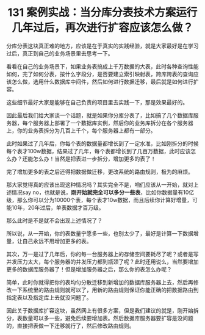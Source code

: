 <h1 align="center">131 案例实战：当分库分表技术方案运行几年过后，再次进行扩容应该怎么做？</h1>

分库分表这块真正难的地方，应该是在于真实的实践经验，就是大家最好是在学习过后，真正到自己的业务场景里去思考一下。

看看在自己的业务场景下，如果业务表搞成上千万数据的大表，此时各种查询性能如何，完了如何分表，按什么字段分，是否要建立索引映射表，跨库跨表的查询应该怎么做，选用什么数据库中间件，然后如何进行数据迁移，最后就是如何进行扩容。

这些细节最好大家是能够在自己负责的项目里去实践一下，那是效果最好的。

因此最后我们给大家谈一个话题，就是如果你分库分表了，比如搞了几个数据库服务器，每个服务器上部署了一个数据库实例，然后你的业务库拆分在各个服务器上，你的业务表拆分为几百上千个，每个服务器上都有一部分。

此时如果过了几年后，你每个表的数据量都增长到了一定水准，比如刚拆分的时候每个表才100w数据，结果过了几年，每个表都增长到了几百万数据，此时应该怎么办？还能怎么办！当然是把表进一步拆分，增加更多的表了！

完了增加更多的表之后还得把数据做迁移，更改系统的路由规则，极为的麻烦。

那大家觉得真的应该出现这种情况吗？其实完全不是，咱们应该从一开始，就对上述情况say no，也就是说，**刚开始就完全可以多分一些表**，比如你数据量有10亿级，那么你可以分为10000个表，每个表才10w数据，而且后续你计算好增量，可能10年，20年过后，单表数据才百万级。

那么此时是不是就不会出现上述情况了？

所以说，从一开始，你的表数量宁愿多一些，也别太少了，最好是计算一下数据增量，让自己永远不用增加更多的表。

其次，万一是过了几年后，你的每一台服务器上的存储空间要耗尽了呢？或者是写并发压力太大，每个服务器的并发压力都到瓶颈了呢？此时还用说么，当然要增加更多的数据库服务器了！但是增加服务器之后，那么你的表怎么办呢？

简单，此时你就得把你的表均匀分散迁移到新增加的数据库服务器上去，然后再修改一下系统里的路由规则就可以了，用新的路由规则保证你能正确的把数据路由到指定表以及指定库上去就没问题了。

因此关于数据库扩容这块，虽然网上有很多方案，但是我们建议的就是，刚开始拆分，表数量可以多一些，避免后续要增加表。然后数据库服务器要扩容是没问题的，直接把表做一下迁移就行了，然后修改路由规则。
